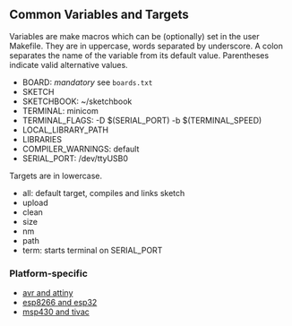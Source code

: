 ## Common Variables and Targets

Variables are make macros which can be (optionally) set in the user Makefile. They are in uppercase, words separated by underscore. A colon separates the name of the variable from its default value. Parentheses indicate valid alternative values.

- BOARD: _mandatory_ see `boards.txt`
- SKETCH
- SKETCHBOOK: ~/sketchbook
- TERMINAL: minicom
- TERMINAL_FLAGS: -D $(SERIAL_PORT) -b $(TERMINAL_SPEED)
- LOCAL_LIBRARY_PATH
- LIBRARIES
- COMPILER_WARNINGS: default
- SERIAL_PORT: /dev/ttyUSB0

Targets are in lowercase.

- all: default target, compiles and links sketch
- upload
- clean
- size
- nm
- path
- term: starts terminal on SERIAL_PORT

### Platform-specific
- [avr and attiny](avr.md)
- [esp8266 and esp32](esp.md)
- [msp430 and tivac](msp.md)

